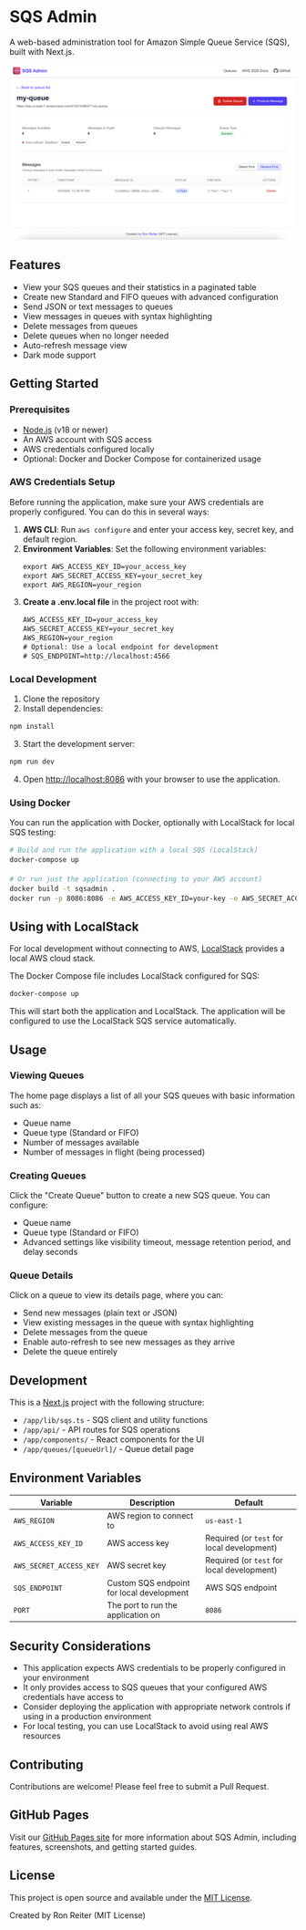 # SQS Admin

A web-based administration tool for Amazon Simple Queue Service (SQS), built with Next.js.

![SQS Admin Screenshot](https://github.com/ronreiter/sqsadmin/raw/main/.github/images/screenshot.png)

## Features

- View your SQS queues and their statistics in a paginated table
- Create new Standard and FIFO queues with advanced configuration
- Send JSON or text messages to queues
- View messages in queues with syntax highlighting
- Delete messages from queues
- Delete queues when no longer needed
- Auto-refresh message view
- Dark mode support

## Getting Started

### Prerequisites

- [Node.js](https://nodejs.org/) (v18 or newer)
- An AWS account with SQS access
- AWS credentials configured locally
- Optional: Docker and Docker Compose for containerized usage

### AWS Credentials Setup

Before running the application, make sure your AWS credentials are properly configured. You can do this in several ways:

1. **AWS CLI**: Run `aws configure` and enter your access key, secret key, and default region.
2. **Environment Variables**: Set the following environment variables:
   ```
   export AWS_ACCESS_KEY_ID=your_access_key
   export AWS_SECRET_ACCESS_KEY=your_secret_key
   export AWS_REGION=your_region
   ```
3. **Create a .env.local file** in the project root with:
   ```
   AWS_ACCESS_KEY_ID=your_access_key
   AWS_SECRET_ACCESS_KEY=your_secret_key
   AWS_REGION=your_region
   # Optional: Use a local endpoint for development
   # SQS_ENDPOINT=http://localhost:4566
   ```

### Local Development

1. Clone the repository
2. Install dependencies:

```bash
npm install
```

3. Start the development server:

```bash
npm run dev
```

4. Open [http://localhost:8086](http://localhost:8086) with your browser to use the application.

### Using Docker

You can run the application with Docker, optionally with LocalStack for local SQS testing:

```bash
# Build and run the application with a local SQS (LocalStack)
docker-compose up

# Or run just the application (connecting to your AWS account)
docker build -t sqsadmin .
docker run -p 8086:8086 -e AWS_ACCESS_KEY_ID=your-key -e AWS_SECRET_ACCESS_KEY=your-secret -e AWS_REGION=your-region sqsadmin
```

## Using with LocalStack

For local development without connecting to AWS, [LocalStack](https://github.com/localstack/localstack) provides a local AWS cloud stack.

The Docker Compose file includes LocalStack configured for SQS:

```bash
docker-compose up
```

This will start both the application and LocalStack. The application will be configured to use the LocalStack SQS service automatically.

## Usage

### Viewing Queues

The home page displays a list of all your SQS queues with basic information such as:
- Queue name
- Queue type (Standard or FIFO)
- Number of messages available
- Number of messages in flight (being processed)

### Creating Queues

Click the "Create Queue" button to create a new SQS queue. You can configure:
- Queue name
- Queue type (Standard or FIFO)
- Advanced settings like visibility timeout, message retention period, and delay seconds

### Queue Details

Click on a queue to view its details page, where you can:
- Send new messages (plain text or JSON)
- View existing messages in the queue with syntax highlighting
- Delete messages from the queue
- Enable auto-refresh to see new messages as they arrive
- Delete the queue entirely

## Development

This is a [Next.js](https://nextjs.org) project with the following structure:

- `/app/lib/sqs.ts` - SQS client and utility functions
- `/app/api/` - API routes for SQS operations
- `/app/components/` - React components for the UI
- `/app/queues/[queueUrl]/` - Queue detail page

## Environment Variables

| Variable | Description | Default |
|----------|-------------|---------|
| `AWS_REGION` | AWS region to connect to | `us-east-1` |
| `AWS_ACCESS_KEY_ID` | AWS access key | Required (or `test` for local development) |
| `AWS_SECRET_ACCESS_KEY` | AWS secret key | Required (or `test` for local development) |
| `SQS_ENDPOINT` | Custom SQS endpoint for local development | AWS SQS endpoint |
| `PORT` | The port to run the application on | `8086` |

## Security Considerations

- This application expects AWS credentials to be properly configured in your environment
- It only provides access to SQS queues that your configured AWS credentials have access to
- Consider deploying the application with appropriate network controls if using in a production environment
- For local testing, you can use LocalStack to avoid using real AWS resources

## Contributing

Contributions are welcome! Please feel free to submit a Pull Request.

## GitHub Pages

Visit our [GitHub Pages site](https://ronreiter.github.io/sqsadmin/) for more information about SQS Admin, including features, screenshots, and getting started guides.

## License

This project is open source and available under the [MIT License](LICENSE).

Created by Ron Reiter (MIT License)